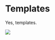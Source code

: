 # Templates

Yes, templates. 

![](https://ws3.sinaimg.cn/large/0069RVTdly1fu2aeeovl7j31400mih2l.jpg)

